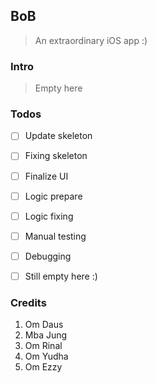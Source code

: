 ## BoB 
> An extraordinary iOS app :)

### Intro
> Empty here



### Todos
- [ ] Update skeleton
- [ ] Fixing skeleton
- [ ] Finalize UI
- [ ] Logic prepare
- [ ] Logic fixing
- [ ] Manual testing
- [ ] Debugging
- [ ] Still empty here :)



### Credits
1. Om Daus
2. Mba Jung
3. Om Rinal
4. Om Yudha
5. Om Ezzy





